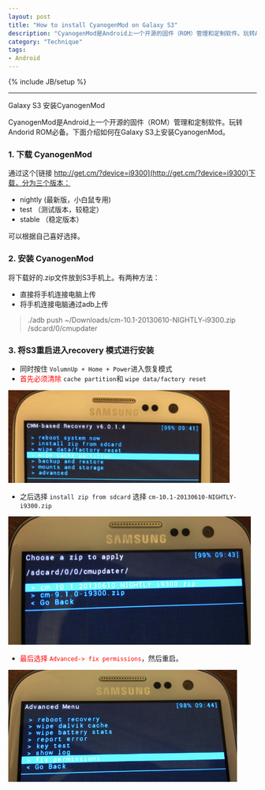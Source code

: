 ```yaml
---
layout: post
title: "How to install CyanogenMod on Galaxy S3"
description: "CyanogenMod是Android上一个开源的固件（ROM）管理和定制软件。玩转Andorid ROM必备。本文介绍在Galaxy S3如何安装CyanogenMod"
category: "Technique"
tags:
- Android
---
```

{% include JB/setup %}

----------------

Galaxy S3 安装CyanogenMod

CyanogenMod是Android上一个开源的固件（ROM）管理和定制软件。玩转Andorid ROM必备。下面介绍如何在Galaxy S3上安装CyanogenMod。

### 1. 下载 CyanogenMod
通过这个[链接 http://get.cm/?device=i9300](http://get.cm/?device=i9300)下载，分为三个版本：    

- nightly (最新版，小白鼠专用)  
- test  （测试版本，较稳定）  
- stable  （稳定版本）  

可以根据自己喜好选择。

### 2. 安装 CyanogenMod

将下载好的.zip文件放到S3手机上。有两种方法：    

-  直接将手机连接电脑上传    
-  将手机连接电脑通过adb上传  
> ./adb push ~/Downloads/cm-10.1-20130610-NIGHTLY-i9300.zip /sdcard/0/cmupdater


### 3. 将S3重启进入recovery 模式进行安装

- 同时按住 `VolumnUp + Home + Power`进入恢复模式  
- <font color='red'> 首先必须清除</font> `cache partition`和 `wipe data/factory reset`  

 ![rev_1](/assets/images/2013/06/11/recv_1.png)
 
- 之后选择 `install zip from sdcard`  选择 `cm-10.1-20130610-NIGHTLY-i9300.zip`

![rev_2](/assets/images/2013/06/11/recv_2.png)

- <font color='red'>最后选择 `Advanced-> fix permissions`</font>，然后重启。

![rev_3](/assets/images/2013/06/11/recv_3.png)



